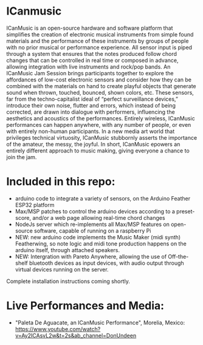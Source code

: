 # ICanmusic 

ICanMusic is an open-source hardware and software platform that simplifies the creation of electronic musical instruments from simple found materials and the performance of these instruments by groups of people with no prior musical or performance experience. All sensor input is piped through a system that ensures that the notes produced follow chord changes that can be controlled in real time or composed in advance, allowing integration with live instruments and rock/pop bands. An ICanMusic Jam Session brings participants together to explore the affordances of low-cost electronic sensors and consider how they can be combined with the materials on hand to create playful objects that generate sound when thrown, touched, bounced, shown colors, etc. These sensors, far from the techno-capitalist ideal of “perfect surveillance devices,” introduce their own noise, flutter and errors, which instead of being corrected, are drawn into dialogue with performers, influencing the aesthetics and acoustics of the performances. Entirely wireless, ICanMusic performances can happen anywhere, with any number of people, or even with entirely non-human participants. In a new media art world that privileges technical virtuosity, ICanMusic stubbornly asserts the importance of the amateur, the messy, the joyful. In short, ICanMusic epowers an entirely different approach to music making, giving everyone a chance to join the jam.

# Included in this repo:

- arduino code to integrate a variety of sensors, on the Arduino Feather ESP32 platform
- Max/MSP patches to control the arduino devices according to a preset-score, and/or a web page allowing real-time chord changes
- NodeJs server which re-implements all Max/MSP features on open-source software, capable of running on a raspberry Pi
- NEW: new arduino code implements the Music Maker (midi synth) Featherwing, so note logic and midi tone production happens on the arduino itself, through attached speakers.
- NEW: Intergration with Pareto Anywhere, allowing the use of Off-the-shelf bluetooth devices as input devices, with audio output through virtual devices running on the server. 

Complete installation instructions coming shortly.

# Live Performances and Media:

- "Paleta De Aguacate, an ICanMusic Performance", Morelia, Mexico:  https://www.youtube.com/watch?v=Ay2ICAsvL2w&t=2s&ab_channel=DonUndeen 
